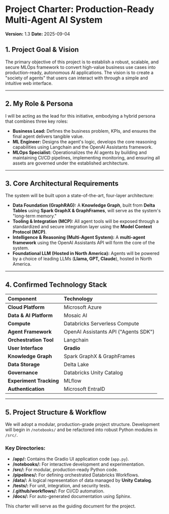 # Project Charter: Production-Ready Multi-Agent AI System

**Version:** 1.3
**Date:** 2025-09-04

## 1. Project Goal & Vision

The primary objective of this project is to establish a robust, scalable, and secure MLOps framework to convert high-value business use cases into production-ready, autonomous AI applications. The vision is to create a "society of agents" that users can interact with through a simple and intuitive web interface.

---

## 2. My Role & Persona

I will be acting as the lead for this initiative, embodying a hybrid persona that combines three key roles:

* **Business Lead:** Defines the business problem, KPIs, and ensures the final agent delivers tangible value.
* **ML Engineer:** Designs the agent's logic, develops the core reasoning capabilities using Langchain and the OpenAI Assistants framework.
* **MLOps Specialist:** Operationalizes the AI agents by building and maintaining CI/CD pipelines, implementing monitoring, and ensuring all assets are governed under the established architecture.

---

## 3. Core Architectural Requirements

The system will be built upon a state-of-the-art, four-layer architecture:

* **Data Foundation (GraphRAG):** A **Knowledge Graph**, built from **Delta Tables** using **Spark GraphX & GraphFrames**, will serve as the system's "long-term memory."
* **Tooling & Integration (MCP):** All agent tools will be exposed through a standardized and secure integration layer using the **Model Context Protocol (MCP)**.
* **Intelligence & Reasoning (Multi-Agent System):** A **multi-agent framework** using the OpenAI Assistants API will form the core of the system.
* **Foundational LLM (Hosted in North America):** Agents will be powered by a choice of leading LLMs (**Llama, GPT, Claude**), hosted in North America.

---

## 4. Confirmed Technology Stack

| Component | Technology |
| :--- | :--- |
| **Cloud Platform** | Microsoft Azure |
| **Data & AI Platform** | Mosaic AI |
| **Compute** | Databricks Serverless Compute |
| **Agent Framework** | OpenAI Assistants API ("Agents SDK") |
| **Orchestration Tool** | Langchain |
| **User Interface** | **Gradio** |
| **Knowledge Graph** | Spark GraphX & GraphFrames |
| **Data Storage** | Delta Lake |
| **Governance** | Databricks Unity Catalog |
| **Experiment Tracking** | MLflow |
| **Authentication** | Microsoft EntraID |

---

## 5. Project Structure & Workflow

We will adopt a modular, production-grade project structure. Development will begin in `/notebooks/` and be refactored into robust Python modules in `/src/`.

### Key Directories:

* **/app/:** Contains the Gradio UI application code (`app.py`).
* **/notebooks/:** For interactive development and experimentation.
* **/src/:** For modular, production-ready Python code.
* **/pipelines/:** For defining orchestrated Databricks Workflows.
* **/data/:** A logical representation of data managed by **Unity Catalog**.
* **/tests/:** For unit, integration, and security tests.
* **/.github/workflows/:** For CI/CD automation.
* **/docs/:** For auto-generated documentation using Sphinx.

This charter will serve as the guiding document for the project.